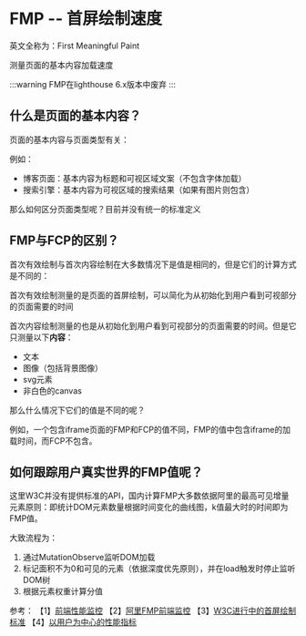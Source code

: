 # FMP -- 首屏绘制速度

英文全称为：First Meaningful Paint

测量页面的基本内容加载速度

:::warning
FMP在lighthouse 6.x版本中废弃
:::

## 什么是页面的基本内容？

页面的基本内容与页面类型有关：

例如：

- 博客页面：基本内容为标题和可视区域文案（不包含字体加载）
- 搜索引擎：基本内容为可视区域的搜索结果（如果有图片则包含）

那么如何区分页面类型呢？目前并没有统一的标准定义

## FMP与FCP的区别？

首次有效绘制与首次内容绘制在大多数情况下是值是相同的，但是它们的计算方式是不同的：

首次有效绘制测量的是页面的首屏绘制，可以简化为从初始化到用户看到可视部分的页面需要的时间

首次内容绘制测量的也是从初始化到用户看到可视部分的页面需要的时间。但是它只测量以下**内容**：

- 文本
- 图像（包括背景图像）
- svg元素
- 非白色的canvas

那么什么情况下它们的值是不同的呢？

例如，一个包含iframe页面的FMP和FCP的值不同，FMP的值中包含iframe的加载时间，而FCP不包含。

## 如何跟踪用户真实世界的FMP值呢？

这里W3C并没有提供标准的API，国内计算FMP大多数依据阿里的最高可见增量元素原则：即统计DOM元素数量根据时间变化的曲线图，k值最大时的时间即为FMP值。

大致流程为：

1. 通过MutationObserve监听DOM加载
2. 标记面积不为0和可见的元素（依据深度优先原则），并在load触发时停止监听DOM树
3. 根据元素权重计算分值

参考：
【1】[前端性能监控](https://caelumtian.github.io/2019/10/22/%E5%89%8D%E7%AB%AF%E6%80%A7%E8%83%BD%E7%9B%91%E6%8E%A71/)
【2】[阿里FMP前端监控](https://zhuanlan.zhihu.com/p/44933789)
【3】[W3C进行中的首屏绘制标准](https://github.com/w3c/paint-timing)
【4】[以用户为中心的性能指标](https://web.dev/user-centric-performance-metrics/#in-the-field)
